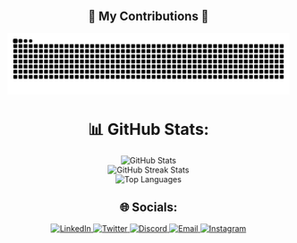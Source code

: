 <div align="center">

  <!--
  <a href="https://visitcount.itsvg.in" target="_blank">
    <img src="https://visitcount.itsvg.in/api?id=bandhan-majumder&icon=0&color=0" alt="Visit Count">
  </a>
  
  <h1>
    <img src="http://readme-typing-svg.herokuapp.com?font=Poppins&weight=800&duration=5002&pause=1000&color=A9F865CA&background=C1FFE000&center=true&vCenter=true&random=false&width=436&lines=Hey+everyone+%F0%9F%91%8B+!;I+am+Bandhan+Majumder!">
  </h1>

  <div>
    <img src="https://spotify-github-profile.kittinanx.com/api/view.svg?uid=31ow6w2lsgjly7zoz4qk6wlcyuyu&redirect=true][https://spotify-github-profile.kittinanx.com/api/view.svg?uid=31ow6w2lsgjly7zoz4qk6wlcyuyu&cover_image=true&theme=default&show_offline=false&background_color=121212&interchange=true&bar_color=53b14f&bar_color_cover=false" alt="spotify-song">
  </div>
  -->
    
  <div>
    <h2>🐍 My Contributions 🐍</h2>
    <img src="https://github.com/bandhan-majumder/bandhan-majumder/blob/output/github-contribution-grid-snake-dark.svg" alt="snake-svg">
  </div>

 <!--
  <div>
    <h2>🔝 Top Contributed Repo</h2>
    <img src="https://github-contributor-stats.vercel.app/api?username=bandhan-majumder&limit=6&theme=dark&combine_all_yearly_contributions=true" alt="Top Contributed Repo">
  </div>
 -->

  <div>
    <h1>📊 GitHub Stats:</h1>
    <img src="https://github-readme-stats.vercel.app/api?username=bandhan-majumder&theme=merko&hide_border=false&include_all_commits=false&count_private=false" alt="GitHub Stats">
    <br>
    <img src="https://github-readme-streak-stats.herokuapp.com/?user=bandhan-majumder&theme=merko&hide_border=false" alt="GitHub Streak Stats">
    <br>
    <img src="https://github-readme-stats.vercel.app/api/top-langs/?username=bandhan-majumder&theme=merko&hide_border=false&include_all_commits=false&count_private=false&layout=compact" alt="Top Languages">
  </div>
  
<!--
  <h3>From India 🇮🇳</h3>
  <br>
  <div>
    🔭 I’m currently working on <strong>something</strong><br>
    🌱 I’m currently learning <strong>what I need</strong><br>
    💬 Ask me about <strong>anything <a href="https://github.com/salesp07/salesp07/issues">here</a></strong><br>
    ⚡ Fun fact <strong>Orochimaru was a Python developer🐍</strong>
  </div>
-->

  
  
  <!--
  <div>
    <h2>🏆 GitHub Trophies</h2>
    <img src="https://github-profile-trophy.vercel.app/?username=bandhan-majumder&theme=gruvbox&no-frame=false&no-bg=true&margin-w=4" alt="GitHub Trophies">
  </div>
  -->

  <div>
    <h2>🌐 Socials:</h2>
    <a href="https://linkedin.com/in/bandhan-majumder-5a10a1248" target="_blank">
      <img src="https://img.shields.io/badge/LinkedIn-%230077B5.svg?logo=linkedin&logoColor=white" alt="LinkedIn">
    </a>
    <a href="https://x.com/MEbandhan" target="_blank">
      <img src="https://img.shields.io/badge/Twitter-black.svg?logo=X&logoColor=white" alt="Twitter">
    </a>
    <a href="https://discord.gg/vd9h6cvV" target="_blank">
      <img src="https://img.shields.io/badge/Discord-7289DA?logo=discord&logoColor=white" alt="Discord">
    </a>
    <a href="mailto:bandhanmajumder16@gmail.com" target="_blank">
     <img src="https://img.shields.io/badge/Email-D14836?logo=gmail&logoColor=white" alt="Email">
    </a>
    <a href="https://instagram.com/bandhan.majumder" target="_blank">
      <img src="https://img.shields.io/badge/Instagram-%23E4405F.svg?logo=Instagram&logoColor=white" alt="Instagram">
    </a>
  </div>
</div>
